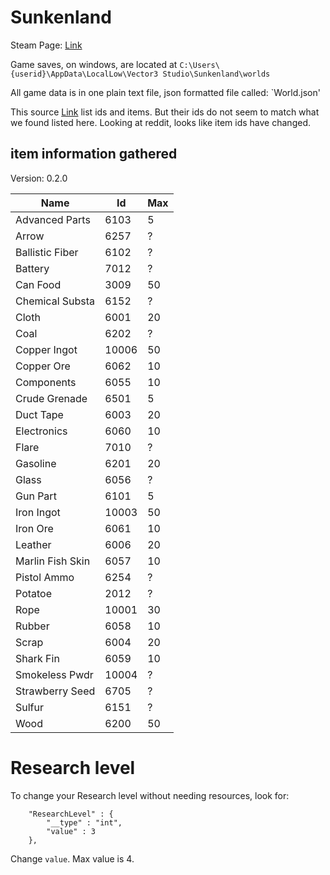 # Sunkenland

Steam Page: [Link](https://store.steampowered.com/app/2080690/Sunkenland/)  

Game saves, on windows, are located at `C:\Users\{userid}\AppData\LocalLow\Vector3 Studio\Sunkenland\worlds`  

All game data is in one plain text file, json formatted file called: `World.json'  

This source [Link](https://thenerdstash.com/sunkenland-all-item-ids-and-how-to-modify-save/) list ids and items.  But their ids do not 
seem to match what we found listed here.  Looking at reddit, looks like item ids have changed.  


## item information gathered  

Version: 0.2.0  
  
| Name | Id | Max |  
| ---- | ---- | ---- |  
| Advanced Parts  | 6103 |   5 |  
| Arrow           | 6257 |   ? |  
| Ballistic Fiber | 6102 |   ? |  
| Battery         | 7012 |   ? |  
| Can Food        | 3009 |  50 |  
| Chemical Substa | 6152 |   ? |  
| Cloth           | 6001 |  20 |  
| Coal            | 6202 |   ? |  
| Copper Ingot    | 10006 | 50 |  
| Copper Ore      | 6062 |  10 |  
| Components      | 6055 |  10 |  
| Crude Grenade   | 6501 |   5 |  
| Duct Tape       | 6003 |  20 |  
| Electronics     | 6060 |  10 | 
| Flare           | 7010 |   ? |  
| Gasoline        | 6201 |  20 |  
| Glass           | 6056 |   ? |  
| Gun Part        | 6101 |   5 |  
| Iron Ingot      | 10003 | 50 |  
| Iron Ore        | 6061 |  10 |  
| Leather         | 6006 |  20 |  
| Marlin Fish Skin | 6057 | 10 |  
| Pistol Ammo     | 6254 |   ? |  
| Potatoe         | 2012 |   ? |  
| Rope            | 10001 | 30 |  
| Rubber          | 6058 |  10 |  
| Scrap           | 6004 |  20 |  
| Shark Fin       | 6059 |  10 |  
| Smokeless Pwdr  | 10004 |  ? |  
| Strawberry Seed | 6705 |   ? |  
| Sulfur          | 6151 |   ? |  
| Wood            | 6200 |  50 |  


# Research level

To change your Research level without needing resources, look for:  

```
	"ResearchLevel" : {
		"__type" : "int",
		"value" : 3
	},
```

Change `value`.  Max value is 4.  